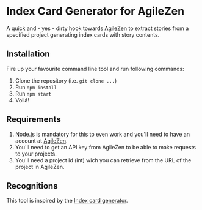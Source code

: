 # Index Card Generator for AgileZen

A quick and - yes - dirty hook towards [AgileZen](http://www.agilezen.com) to extract stories from a specified project generating index cards with story contents.

## Installation

Fire up your favourite command line tool and run following commands:

1. Clone the repository (i.e. `git clone ...`)
2. Run `npm install`
3. Run `npm start`
4. Voilá!

## Requirements

1. Node.js is mandatory for this to even work and you'll need to have an account at [AgileZen](http://www.agilezen.com).
2. You'll need to get an API key from AgileZen to be able to make requests to your projects.
3. You'll need a project id (int) wich you can retrieve from the URL of the project in AgileZen.

## Recognitions

This tool is inspired by the [Index card generator](http://blog.crisp.se/2007/12/18/henrikkniberg/1197973740000).
